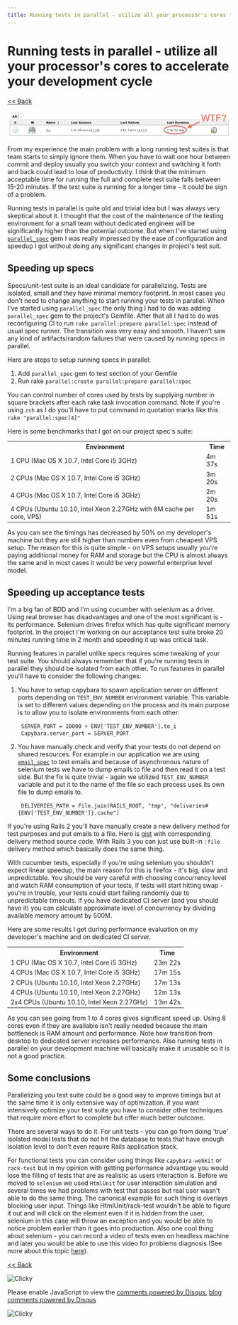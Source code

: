 ```yaml
---
title: Running tests in parallel - utilize all your processor's cores to accelerate your development cycle
---
```

<link href="../stylesheets/markdown.css" rel="stylesheet"></link>

# Running tests in parallel - utilize all your processor's cores to accelerate your development cycle #

[<< Back](http://iafonov.github.com/)

![alt text](wtf.png "WTF")

From my experience the main problem with a long running test suites is that team starts to simply ignore them. When you have to wait one hour between commit and deploy usually you switch your context and switching it forth and back could lead to lose of productivity. I think that the minimum acceptable time for running the full and complete test suite falls between 15-20 minutes. If the test suite is running for a longer time - it could be sign of a problem.

Running tests in parallel is quite old and trivial idea but I was always very skeptical about it. I thought that the cost of the maintenance of the testing environment for a small team without dedicated engineer will be significantly higher than the potential outcome. But when I've started using [`parallel_spec`](https://github.com/grosser/parallel_tests) gem I was really impressed by the ease of configuration and speedup I got without doing any significant changes in project's test suit.


## Speeding up specs

Specs/unit-test suite is an ideal candidate for parallelizing. Tests are isolated, small and they have minimal memory footprint. In most cases you don't need to change anything to start running your tests in parallel. When I've started using `parallel_spec` the only thing I had to do was adding `parallel_spec` gem to the project's Gemfile. After that all I had to do was reconfiguring CI to run `rake parallel:prepare parallel:spec` instead of usual spec runner. The transition was very easy and smooth. I haven't saw any kind of artifacts/random failures that were caused by running specs in parallel.

Here are steps to setup running specs in parallel:

1. Add `parallel_spec` gem to test section of your Gemfile
2. Run rake `parallel:create parallel:prepare parallel:spec`

You can control number of cores used by tests by supplying number in square brackets after each rake task invocation command. Note if you're using `zsh` as I do you'll have to put command in quotation marks like this `rake "parallel:spec[4]"`

Here is some benchmarks that I got on our project spec's suite:

<table>
  <tr>
    <th>Environment</th>
    <th>Time</th>
  </tr>
  <tr>
    <td>1 CPU (Mac OS X 10.7, Intel Core i5 3GHz)</td>
    <td>4m 37s</td>
  </tr>
  <tr>
    <td>2 CPUs (Mac OS X 10.7, Intel Core i5 3GHz)</td>
    <td>3m 20s</td>
  </tr>
  <tr>
    <td>4 CPUs (Mac OS X 10.7, Intel Core i5 3GHz)</td>
    <td>2m 20s</td>
  </tr>
  <tr>
    <td>4 CPUs (Ubuntu 10.10, Intel Xeon 2.27GHz with 8M cache per core, VPS)</td>
    <td>1m 51s</td>
  </tr>
</table>

As you can see the timings has decreased by 50% on my developer's machine but they are still higher than numbers even from cheapest VPS setup. The reason for this is quite simple - on VPS setups usually you're paying additional money for RAM and storage but the CPU is almost always the same and in most cases it would be very powerful enterprise level model.

## Speeding up acceptance tests

I'm a big fan of BDD and I'm using cucumber with selenium as a driver. Using real browser has disadvantages and one of the most significant is - its performance. Selenium drives firefox which has quite significant memory footprint. In the project I'm working on our acceptance test suite broke 20 minutes running time in 2 month and speeding it up was critical task.

Running features in parallel unlike specs requires some tweaking of your test suite. You should always remember that if you're running tests in parallel they should be isolated from each other. To run features in parallel you'll have to consider the following changes:

1. You have to setup capybara to spawn application server on different ports depending on `TEST_ENV_NUMBER` environment variable. This variable is set to different values depending on the process and its main purpose is to allow you to isolate environments from each other:

 
        SERVER_PORT = 10000 + ENV['TEST_ENV_NUMBER'].to_i
        Capybara.server_port = SERVER_PORT

2. You have manually check and verify that your tests do not depend on shared resources. For example in our application we are using [`email_spec`](https://github.com/bmabey/email-spec) to test emails and because of asynchronous nature of selenium tests we have to dump emails to file and then read it on a test side. But the fix is quite trivial - again we utilized `TEST_ENV_NUMBER` variable and put it to the name of the file so each process uses its own file to dump emails to.

        DELIVERIES_PATH = File.join(RAILS_ROOT, "tmp", "deliveries#{ENV['TEST_ENV_NUMBER']}.cache")

If you're using Rails 2 you'll have manually create a new delivery method for test purposes and put emails to a file. Here is [gist](https://gist.github.com/e224c4cf78102f44c498) with corresponding delivery method source code. With Rails 3 you can just use built-in `:file` delivery method which basically does the same thing.

With cucumber tests, especially if you're using selenium you shouldn't expect linear speedup, the main reason for this is firefox - it's big, slow and unpredictable. You should be very careful with choosing concurrency level and watch RAM consumption of your tests, if tests will start hitting swap - you're in trouble, your tests could start failing randomly due to unpredictable timeouts. If you have dedicated CI server (and you should have it) you can calculate approximate level of concurrency by dividing available memory amount by 500M.

Here are some results I get during performance evaluation on my developer's machine and on dedicated CI server.

<table>
  <tr>
    <th>Environment</th>
    <th>Time</th>
  </tr>
  <tr>
    <td>1 CPU (Mac OS X 10.7, Intel Core i5 3GHz)</td>
    <td>23m 22s</td>
  </tr>
  <tr>
    <td>4 CPUs (Mac OS X 10.7, Intel Core i5 3GHz)</td>
    <td>17m 15s</td>
  </tr>
  <tr>
    <td>2 CPUs (Ubuntu 10.10, Intel Xeon 2.27GHz)</td>
    <td>17m 13s</td>
  </tr>
  <tr>
    <td>4 CPUs (Ubuntu 10.10, Intel Xeon 2.27GHz)</td>
    <td>12m 13s</td>
  </tr>
  <tr>
    <td>2x4 CPUs (Ubuntu 10.10, Intel Xeon 2.27GHz)</td>
    <td>13m 42s</td>
  </tr>
</table>

As you can see going from 1 to 4 cores gives significant speed up. Using 8 cores even if they are available isn't really needed because the main bottleneck is RAM amount and performance. Note how transition from desktop to dedicated server increases performance. Also running tests in parallel on your development machine will basically make it unusable so it is not a good practice.

## Some conclusions

Parallelizing you test suite could be a good way to improve timings but at the same time it is only extensive way of optimization, if you want intensively optimize your test suite you have to consider other techniques that require more effort to complete but offer much better outcome. 

There are several ways to do it. For unit tests - you can go from doing 'true' isolated model tests that do not hit the database to tests that have enough isolation level to don't even require Rails application stack.

For functional tests you can consider using things like `capybara-webkit` or `rack-test` but in my opinion with getting performance advantage you would lose the filling of tests that are as realistic as users interaction is. Before we moved to `selenium` we used `HtmlUnit` for user interaction simulation and several times we had problems with test that passes but real user wasn't able to do the same thing. The canonical example for such thing is overlays blocking user input. Things like HtmlUnit/rack-test wouldn't be able to figure it out and will click on the element even if it is hidden from the user, selenium in this case will throw an exception and you would be able to notice problem earlier than it goes into production. Also one cool thing about selenium - you can record a video of tests even on headless machine and later you would be able to use this video for problems diagnosis (See more about this topic [here](http://iafonov.github.com/blog/setup-jenkins-to-run-headless-selenium.html)).

[<< Back](http://iafonov.github.com/)

<div id="disqus_thread"></div>
<script src="http://static.getclicky.com/js" type="text/javascript"></script>
<script type="text/javascript">clicky.init(252648);</script>
<noscript><p><img alt="Clicky" width="1" height="1" src="http://in.getclicky.com/252648ns.gif" /></p></noscript>
<script type="text/javascript">
    /* * * CONFIGURATION VARIABLES: EDIT BEFORE PASTING INTO YOUR WEBPAGE * * */
    var disqus_shortname = 'iafonov'; // required: replace example with your forum shortname

    /* * * DON'T EDIT BELOW THIS LINE * * */
    (function() {
        var dsq = document.createElement('script'); dsq.type = 'text/javascript'; dsq.async = true;
        dsq.src = 'http://' + disqus_shortname + '.disqus.com/embed.js';
        (document.getElementsByTagName('head')[0] || document.getElementsByTagName('body')[0]).appendChild(dsq);
    })();
</script>
<noscript>Please enable JavaScript to view the <a href="http://disqus.com/?ref_noscript">comments powered by Disqus.</a></noscript>
<a href="http://disqus.com" class="dsq-brlink">blog comments powered by <span class="logo-disqus">Disqus</span></a>

<script src="http://static.getclicky.com/js" type="text/javascript"></script>
<script type="text/javascript">clicky.init(252648);</script>
<noscript><p><img alt="Clicky" width="1" height="1" src="http://in.getclicky.com/252648ns.gif" /></p></noscript>
